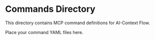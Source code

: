 # Commands Directory

This directory contains MCP command definitions for AI-Context Flow.

Place your command YAML files here.